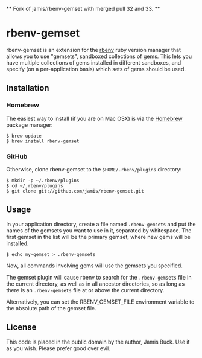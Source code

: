 ** Fork of jamis/rbenv-gemset with merged pull 32 and 33. **



# rbenv-gemset

rbenv-gemset is an extension for the [rbenv][rbenv] ruby version manager that
allows you to use "gemsets", sandboxed collections of gems. This lets you have
multiple collections of gems installed in different sandboxes, and specify (on
a per-application basis) which sets of gems should be used.


## Installation

### Homebrew

The easiest way to install (if you are on Mac OSX) is via the [Homebrew][homebrew] package manager:

    $ brew update
    $ brew install rbenv-gemset

### GitHub

Otherwise, clone rbenv-gemset to the `$HOME/.rbenv/plugins` directory:

    $ mkdir -p ~/.rbenv/plugins
    $ cd ~/.rbenv/plugins
    $ git clone git://github.com/jamis/rbenv-gemset.git

## Usage

In your application directory, create a file named `.rbenv-gemsets` and put the
names of the gemsets you want to use in it, separated by whitespace. The first
gemset in the list will be the primary gemset, where new gems will be
installed.

    $ echo my-gemset > .rbenv-gemsets

Now, all commands involving gems will use the gemsets you specified.

The gemset plugin will cause rbenv to search for the `.rbenv-gemsets` file in
the current directory, as well as in all ancestor directories, so as long
as there is an `.rbenv-gemsets` file at or above the current directory.

Alternatively, you can set the RBENV_GEMSET_FILE environment variable to the
absolute path of the gemset file.


## License

This code is placed in the public domain by the author, Jamis Buck. Use it as
you wish. Please prefer good over evil.


[rbenv]: http://github.com/sstephenson/rbenv
[homebrew]: http://mxcl.github.com/homebrew/
